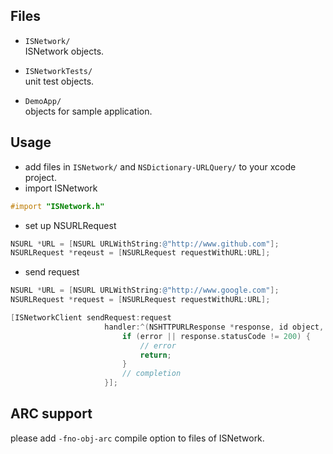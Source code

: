 ## Files

- `ISNetwork/`  
ISNetwork objects.

- `ISNetworkTests/`  
unit test objects.

- `DemoApp/`  
objects for sample application.

## Usage

- add files in `ISNetwork/` and `NSDictionary-URLQuery/` to your xcode project.
- import ISNetwork

```objectivec
#import "ISNetwork.h"
```

- set up NSURLRequest

```objectivec
NSURL *URL = [NSURL URLWithString:@"http://www.github.com"];
NSURLRequest *reqeust = [NSURLRequest requestWithURL:URL];
```

- send request

```objectivec
NSURL *URL = [NSURL URLWithString:@"http://www.google.com"];
NSURLRequest *request = [NSURLRequest requestWithURL:URL];

[ISNetworkClient sendRequest:request
                     handler:^(NSHTTPURLResponse *response, id object, NSError *error) {
                         if (error || response.statusCode != 200) {
                             // error
                             return;
                         }
                         // completion
                     }];
```


## ARC support

please add `-fno-obj-arc` compile option to files of ISNetwork.
